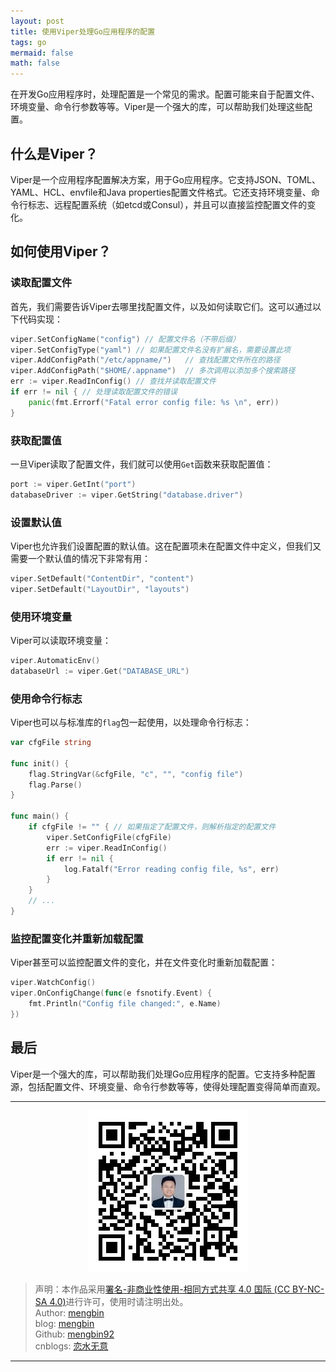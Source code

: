 ```yaml
---
layout: post
title: 使用Viper处理Go应用程序的配置
tags: go
mermaid: false
math: false
---  
```


在开发Go应用程序时，处理配置是一个常见的需求。配置可能来自于配置文件、环境变量、命令行参数等等。Viper是一个强大的库，可以帮助我们处理这些配置。

## 什么是Viper？

Viper是一个应用程序配置解决方案，用于Go应用程序。它支持JSON、TOML、YAML、HCL、envfile和Java properties配置文件格式。它还支持环境变量、命令行标志、远程配置系统（如etcd或Consul），并且可以直接监控配置文件的变化。

## 如何使用Viper？

### 读取配置文件

首先，我们需要告诉Viper去哪里找配置文件，以及如何读取它们。这可以通过以下代码实现：

```go
viper.SetConfigName("config") // 配置文件名（不带后缀）
viper.SetConfigType("yaml") // 如果配置文件名没有扩展名，需要设置此项
viper.AddConfigPath("/etc/appname/")   // 查找配置文件所在的路径
viper.AddConfigPath("$HOME/.appname")  // 多次调用以添加多个搜索路径
err := viper.ReadInConfig() // 查找并读取配置文件
if err != nil { // 处理读取配置文件的错误
    panic(fmt.Errorf("Fatal error config file: %s \n", err))
}
```

### 获取配置值

一旦Viper读取了配置文件，我们就可以使用`Get`函数来获取配置值：

```go
port := viper.GetInt("port")
databaseDriver := viper.GetString("database.driver")
```

### 设置默认值

Viper也允许我们设置配置的默认值。这在配置项未在配置文件中定义，但我们又需要一个默认值的情况下非常有用：

```go
viper.SetDefault("ContentDir", "content")
viper.SetDefault("LayoutDir", "layouts")
```

### 使用环境变量

Viper可以读取环境变量：

```go
viper.AutomaticEnv()
databaseUrl := viper.Get("DATABASE_URL")
```

### 使用命令行标志

Viper也可以与标准库的`flag`包一起使用，以处理命令行标志：

```go
var cfgFile string

func init() {
    flag.StringVar(&cfgFile, "c", "", "config file")
    flag.Parse()
}

func main() {
    if cfgFile != "" { // 如果指定了配置文件，则解析指定的配置文件
        viper.SetConfigFile(cfgFile)
        err := viper.ReadInConfig()
        if err != nil {
            log.Fatalf("Error reading config file, %s", err)
        }
    }
    // ...
}
```

### 监控配置变化并重新加载配置

Viper甚至可以监控配置文件的变化，并在文件变化时重新加载配置：

```go
viper.WatchConfig()
viper.OnConfigChange(func(e fsnotify.Event) {
    fmt.Println("Config file changed:", e.Name)
})
```

## 最后

Viper是一个强大的库，可以帮助我们处理Go应用程序的配置。它支持多种配置源，包括配置文件、环境变量、命令行参数等等，使得处理配置变得简单而直观。  

---

<div align="center">
  <img src="../img/qrcode_wechat.jpg" alt="孟斯特">
</div>

> 声明：本作品采用[署名-非商业性使用-相同方式共享 4.0 国际 (CC BY-NC-SA 4.0)](https://creativecommons.org/licenses/by-nc-sa/4.0/deed.zh)进行许可，使用时请注明出处。  
> Author: [mengbin](mengbin1992@outlook.com)  
> blog: [mengbin](https://mengbin.top)  
> Github: [mengbin92](https://mengbin92.github.io/)  
> cnblogs: [恋水无意](https://www.cnblogs.com/lianshuiwuyi/)  

---

